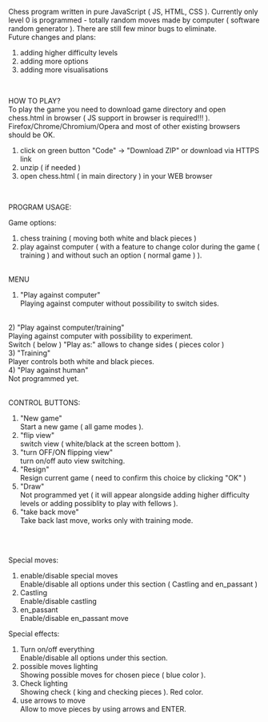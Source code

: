 Chess program written in pure JavaScript ( JS, HTML, CSS ).
Currently only level 0 is programmed - totally random moves made by computer
( software random generator ). There are still few minor bugs to eliminate.
<br>
Future changes and plans:
1) adding higher difficulty levels
2) adding more options
3) adding more visualisations
<br>

HOW TO PLAY?
<br>
To play the game you need to download game directory and open chess.html in browser
( JS support in browser is required!!! ). Firefox/Chrome/Chromium/Opera and most of other
existing browsers should be OK.
1) click on green button "Code" -> "Download ZIP" or download via HTTPS link
2) unzip ( if needed )
3) open chess.html ( in main directory ) in your WEB browser
<br>

PROGRAM USAGE:

Game options:
1) chess training ( moving both white and black pieces )
2) play against computer ( with a feature to change color during the game
( training ) and without such an option ( normal game ) ).
<br>
MENU

1) "Play against computer"<br>
Playing against computer without possibility to switch sides.
<br>
2) "Play against computer/training"<br>
Playing against computer with possibility to experiment.<br>
Switch ( below ) "Play as:" allows to change sides ( pieces color )
<br>
3) "Training"<br>
Player controls both white and black pieces.
<br>
4) "Play against human"<br>
Not programmed yet.

<br>
<br>

CONTROL BUTTONS:
1) "New game"<br>
Start a new game ( all game modes ).<br>
2) "flip view"<br>
switch view ( white/black at the screen bottom ).<br>
3) "turn OFF/ON flipping view"<br>
turn on/off auto view switching.<br>
4) "Resign"<br>
Resign current game ( need to confirm this choice by clicking "OK" )<br>
5) "Draw"<br>
Not programmed yet ( it will appear alongside adding higher difficulty levels or adding possiblity to play
with fellows ).<br>
6) "take back move"<br>
Take back last move, works only with training mode.
<br>
<br>

Special moves:
1) enable/disable special moves<br>
Enable/disable all options under this section ( Castling and en_passant )
2) Castling<br>
Enable/disable castling
3) en_passant<br>
Enable/disable en_passant move

Special effects:
1) Turn on/off everything<br>
Enable/disable all options under this section.
2) possible moves lighting<br>
Showing possible moves for chosen piece ( blue color ).
3) Check lighting<br>
Showing check ( king and checking pieces ). Red color.
4) use arrows to move<br>
Allow to move pieces by using arrows and ENTER.
